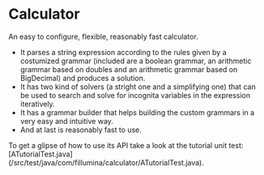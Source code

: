 # Calculator

An easy to configure, flexible, reasonably fast calculator.

* It parses a string expression according to the rules given by a costumized
grammar (included are a boolean grammar, an arithmetic grammar based on doubles
and an arithmetic grammar based on BigDecimal) and produces a solution.
* It has two kind of solvers (a stright one and a simplifying one) that can be
used to search and solve for incognita variables in the expression iteratively.
* It has a grammar builder that helps building the custom grammars in a very
easy and intuitive way.
* And at last is reasonably fast to use.

To get a glipse of how to use its API take a look at the tutorial unit test:
[ATutorialTest.java]
(/src/test/java/com/fillumina/calculator/ATutorialTest.java).